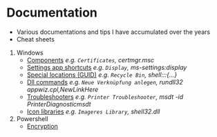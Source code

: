 # Documentation
- Various documentations and tips I have accumulated over the years
- Cheat sheets

1. Windows
    - [Components](windows/components.md) _e.g. `Certificates`, certmgr.msc_
    - [Settings app shortcuts](windows/ms-settings.md) _e.g. `Display`, ms-settings:display_
    - [Special locations (GUID)](windows/guids.md) _e.g. `Recycle Bin`, shell:::{...}_
    - [Dll commands](windows/dll.md) _e.g. `Neue Verknüpfung anlegen`, rundll32 appwiz.cpl,NewLinkHere_
    - [Troubleshooters](windows/troubleshooters.md) _e.g. `Printer Troubleshooter`, msdt -id PrinterDiagnosticmsdt_
    - [Icon libraries](windows/icons.md) _e.g. `Imageres Library`, shell32.dll_
1. Powershell
    - [Encryption](powershell/encryption.md)